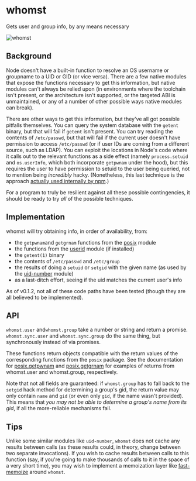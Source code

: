 # whomst

Gets user and group info, by any means necessary

![whomst](https://user-images.githubusercontent.com/572196/42920811-7881652c-8acd-11e8-9a30-57c29baf9a78.jpg)

## Background

Node doesn't have a built-in function to resolve an OS username or groupname to
a UID or GID (or vice versa). There are a few native modules that expose the
functions necessary to get this information, but native modules can't always
be relied upon (in environments where the toolchain isn't present, or the
architecture isn't supported, or the targeted ABI is unmaintained, or any of a
number of other possible ways native modules can break).

There are other ways to get this information, but they've all got possible
pitfalls themselves. You can query the system database with the `getent`
binary, but that will fail if `getent` isn't present. You can try reading the
contents of `/etc/passwd`, but that will fail if the current user doesn't have
permission to access `/etc/passwd` (or if user IDs are coming from a different
source, such as LDAP). You can exploit the locations in Node's code where it
calls out to the relevant functions as a side effect (namely `process.setuid`
and `os.userInfo`, which both incorporate `getpwnam` under the hood), but this
requires the user to have permission to setuid to the user being queried, not
to mention being *incredibly* hacky. (Nonetheless, this last technique is the
approach [actually used internally by npm][uid-number].)

[uid-number]: https://github.com/npm/uid-number

For a program to truly be resilient against all these possible contingencies,
it should be ready to try *all* of the possible techniques.

## Implementation

whomst will try obtaining info, in order of availability, from:

- the `getpwnam`and `getgrnam` functions from the [posix][] module
- the functions from the [userid][] module (if installed)
- the `getent(1)` binary
- the contents of `/etc/passwd` and `/etc/group`
- the results of doing a `setuid` or `setgid` with the given name (as used by
  the [uid-number][] module)
- as a last-ditch effort, seeing if the uid matches the current user's info

[posix]: https://github.com/ohmu/node-posix
[userid]: https://github.com/jandre/node-userid

As of v0.1.2, not all of these code paths have been tested (though they are all
believed to be implemented).

## API

`whomst.user` and`whomst.group` take a number or string and return a promise.
`whomst.sync.user` and `whomst.sync.group` do the same thing, but synchronously
instead of via promises.

These functions return objects compatible with the return values of the
corresponding functions from the `posix` package. See the documentation for
[posix.getpwnam][] and [posix.getgrnam][] for examples of returns from
whomst.user and whomst.group, respectively.

[posix.getpwnam]: https://github.com/ohmu/node-posix#posixgetpwnamuser
[posix.getgrnam]: https://github.com/ohmu/node-posix#posixgetgrnamgroup

Note that not all fields are guaranteed: if `whomst.group` has to fall back to
the `setgid` hack method for determining a group's gid, the return value may
only contain `name` and `gid` (or even only `gid`, if the name wasn't
provided). This means that *you may not be able to determine a group's name
from its gid*, if all the more-reliable mechanisms fail.

## Tips

Unlike some similar modules like `uid-number`, `whomst` does not cache any
results between calls (as these results could, in theory, change between two
separate invocations). If you wish to cache results between calls to this
function (say, if you're going to make thousands of calls to it in the space of
a very short time), you may wish to implement a memoization layer like
[fast-memoize][] around `whomst`.

[fast-memoize]: https://www.npmjs.com/package/fast-memoize
